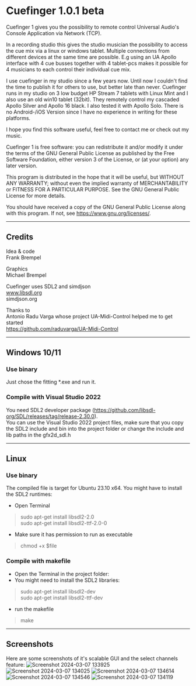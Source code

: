 # Cuefinger 1.0.1 beta

Cuefinger 1 gives you the possibility to remote control Universal Audio's
Console Application via Network (TCP).

In a recording studio this gives the studio musician the possibility to access the cue mix via a linux or windows tablet.
Multiple connections from different devices at the same time are possible. E.g using an UA Apollo interface with 4 cue busses together with 4 tablet-pcs makes it possible for 4 musicians to each control their individual cue mix.

I use cuefinger in my studio since a few years now. Until now I couldn't find the time to publish it for others to use, but better late than never.
Cuefinger runs in my studio on 3 low budget HP Stream 7 tablets with Linux Mint and I also use an old win10 tablet (32bit). They remotely control my cascaded Apollo Silver and Apollo 16 black. I also tested it with Apollo Solo. There is no Android-/iOS Version since I have no experience in writing for these platforms.

I hope you find this software useful, feel free to contact me or check out my music.

Cuefinger 1 is free software: you can redistribute it and/or modify
it under the terms of the GNU General Public License as published by
the Free Software Foundation, either version 3 of the License, or
(at your option) any later version.

This program is distributed in the hope that it will be useful,
but WITHOUT ANY WARRANTY; without even the implied warranty of
MERCHANTABILITY or FITNESS FOR A PARTICULAR PURPOSE.  See the
GNU General Public License for more details.

You should have received a copy of the GNU General Public License
along with this program.  If not, see <https://www.gnu.org/licenses/>.

---

## Credits

Idea & code<br>
Frank Brempel

Graphics<br>
Michael Brempel

Cuefinger uses SDL2 and simdjson<br>
www.libsdl.org<br>
simdjson.org<br>

Thanks to<br>
Antonio Radu Varga whose project UA-Midi-Control helped me to get started<br>
https://github.com/raduvarga/UA-Midi-Control

---

## Windows 10/11
### Use binary
Just chose the fitting *.exe and run it.

### Compile with Visual Studio 2022
You need SDL2 developer package (https://github.com/libsdl-org/SDL/releases/tag/release-2.30.0).<br>
You can use the Visual Studio 2022 project files, make sure that you copy the SDL2 include and bin into the project folder or change the include and lib paths in the gfx2d_sdl.h

---

## Linux
### Use binary
The compiled file is target for Ubuntu 23.10 x64. You might have to install the SDL2 runtimes:
- Open Terminal
> sudo apt-get install libsdl2-2.0<br>
> sudo apt-get install libsdl2-ttf-2.0-0
- Make sure it has permission to run as executable
> chmod +x $file

### Compile with makefile
- Open the Terminal in the project folder:
- You might need to install the SDL2 libraries:
>sudo apt-get install libsdl2-dev<br>
>sudo apt-get install libsdl2-ttf-dev
- run the makefile
>make

---
## Screenshots
Here are some screenshots of it's scalable GUI and the select channels feature:
![Screenshot 2024-03-07 133925](https://github.com/franqulator/cuefinger/assets/97669947/96e54cd6-a9e3-4b98-8e4e-5e732f7be527)
![Screenshot 2024-03-07 134025](https://github.com/franqulator/cuefinger/assets/97669947/d6636c4e-30c6-44a2-842a-a49c6fc928d2)
![Screenshot 2024-03-07 134614](https://github.com/franqulator/cuefinger/assets/97669947/5cc8ad68-d18d-40b2-9638-c45215067027)
![Screenshot 2024-03-07 134546](https://github.com/franqulator/cuefinger/assets/97669947/6ef12605-6ce7-4bb0-88f8-fc9e52d3e9be)
![Screenshot 2024-03-07 134119](https://github.com/franqulator/cuefinger/assets/97669947/34c141f0-b8a3-4a0d-849c-fea6bef0631b)

